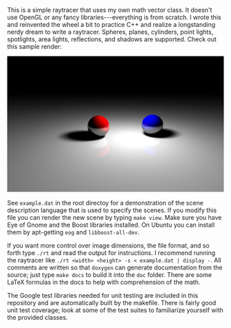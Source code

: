 This is a simple raytracer that uses my own math vector class. It doesn't
use OpenGL or any fancy libraries---everything is from scratch. I wrote this
and reinvented the wheel a bit to practice C++ and realize a longstanding
nerdy dream to write a raytracer.  Spheres, planes, cylinders, point lights,
spotlights, area lights, reflections, and shadows are supported. Check out
this sample render:

![Sample image with area light, reflections, and shadows.](sample.png)

See `example.dat` in the root directoy for a demonstration of the scene 
description language that is used to specify the scenes. If you modify this 
file you can render the new scene by typing `make view`. Make sure you have 
Eye of Gnome and the Boost libraries installed. On Ubuntu you can install them
by apt-getting `eog` and `libboost-all-dev`.
  
If you want more control over image dimensions, the file format, and so forth
type `./rt` and read the output for instructions. I recommend running the 
raytracer like `./rt <width> <height> -s < example.dat | display -`. All 
comments are written so that `doxygen` can generate documentation from
the source; just type `make docs` to build it into the `doc` folder. There
are some LaTeX formulas in the docs to help with comprehension of the math.

The Google test libraries needed for unit testing are included in 
this repository and are automatically built by the makefile. There is fairly
good unit test coverage; look at some of the test suites to familiarize
yourself with the provided classes.
